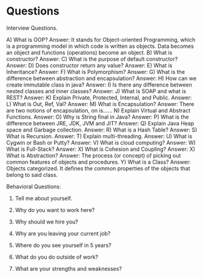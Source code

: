 # Questions
Interview Questions.

A) What is OOP?
Answer: It stands for Object-oriented Programming, which is a programming model in which code is written as objects. Data becomes an object and functions (operations) become an object.
B) What is constructor?
Answer:
C) What is the purpose of default constructor?
Answer:
D) Does constructor return any value?
Answer:
E) What is Inheritance?
Answer:
F) What is Polymorphism?
Answer:
G) What is the difference between abstraction and encapsulation?
Answer:
H) How can we create immutable class in java?
Answer:
I) Is there any difference between nested classes and inner classes?
Answer:
J) What is SOAP and what is REST?
Answer:
K) Explain Private, Protected, Internal, and Public.
Answer:
L) What is Out, Ref, Val?
Answer:
M) What is Encapsulation?
Answer: There are two notions of encapsulation, on is......
N) Explain Virtual and Abstract Functions.
Answer:
O) Why is String final in Java?
Answer:
P) What is the difference between JRE, JDK, JVM and JIT?
Answer:
Q) Explain Java Heap space and Garbage collection.
Answer:
R) What is a Hash Table?
Answer:
S) What is Recursion.
Answer:
T) Explain multi-threading.
Answer:
U) What is Cygwin or Bash or Putty?
Answer:
V) What is cloud computing?
Answer:
W) What is Full-Stack?
Answer:
X) What is Cohesion and Coupling?
Answer:
X) What is Abstraction?
Answer: The process (or concept) of picking out common features of objects and procedures.
Y) What is a Class?
Answer: Objects categorized. It defines the common properties of the objects that belong to said class.


Behavioral Questions:

1) Tell me about yourself.

2) Why do you want to work here?

3) Why should we hire you?

4) Why are you leaving your current job?

5) Where do you see yourself in 5 years?

6) What do you do outside of work?

7) What are your strengths and weaknesses?

